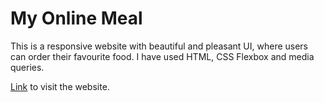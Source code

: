 # My Online Meal
This is a responsive website with beautiful and pleasant UI, where users can order their favourite food. I have used HTML, CSS Flexbox and media queries.

[Link](https://tic-tac-toe-uday.vercel.app/) to visit the website.
